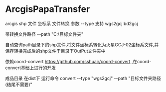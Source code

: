 # ArcgisPapaTransfer
arcgis shp 文件 坐标系 文件转换
参数 --type 
支持
wgs2gcj bd2gcj

带转换文件路径 --path "C:\目标文件夹"

自动查询path目录下的shp文件,将文件坐标系转化为火星GCJ-02坐标系文件,并保存转换完成后的shp文件于目录下OutPut文件夹中

依赖coord-convert  https://github.com/sshuair/coord-convert  ,在coord-convert基础上进行的开发

成品目录 在dist下 
运行命令 convert --type "wgs2gcj" --path "目标文件夹路径(结尾不需要\)"
